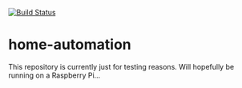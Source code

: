 [![Build Status](https://travis-ci.org/gossie/home-automation.svg?branch=master)](https://travis-ci.org/gossie/home-automation)
# home-automation
This repository is currently just for testing reasons.
Will hopefully be running on a Raspberry Pi...
